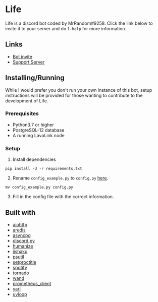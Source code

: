 # Life
Life is a discord bot coded by MrRandom#9258. Click the link below to invite it to your server and do `l-help` for more information.

## Links
* [Bot invite](https://discordapp.com/oauth2/authorize?client_id=628284183579721747&scope=bot&permissions=103926848)
* [Support Server](https://discord.gg/xP8xsHr)

## Installing/Running
While I would prefer you don't run your own instance of this bot, setup instructions will be provided for those wanting to contribute to the development of Life.

### Prerequisites
* Python3.7 or higher
* PostgreSQL-12 database
* A running LavaLink node

### Setup
1. Install dependencies
```
pip install -U -r requirements.txt
```
2. Rename `config_example.py` to `config.py` [here](https://github.com/MyNameBeMrRandom/Life/tree/master/Life/config).
```
mv config_example.py config.py
```
3. Fill in the config file with the correct information.

## Built with
* [aiohttp](https://github.com/aio-libs/aiohttp)
* [aredis](https://github.com/NoneGG/aredis)
* [asyncpg](https://github.com/MagicStack/asyncpg)
* [discord.py](https://github.com/Rapptz/discord.py)
* [humanize](https://github.com/jmoiron/humanize)
* [jishaku](https://github.com/Gorialis/jishaku)
* [psutil](https://github.com/giampaolo/psutil)
* [setproctitle](https://github.com/dvarrazzo/py-setproctitle)
* [spotify](https://github.com/mental32/spotify.py)
* [tornado](https://github.com/tornadoweb/tornado)
* [wand](https://github.com/emcconville/wand)
* [prometheus_client](https://github.com/prometheus/client_python)
* [yarl](https://github.com/aio-libs/yarl)
* [uvloop](https://github.com/MagicStack/uvloop)

